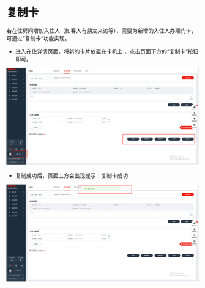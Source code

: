 # 复制卡

若在住房间增加入住人（如客人有朋友来访等），需要为新增的入住人办理门卡，可通过“复制卡“功能实现。

* 进入在住详情页面，将新的卡片放置在卡机上 ，点击页面下方的“复制卡“按钮即可。

![](../../../.gitbook/assets/image%20%2833%29.png)

* 复制成功后，页面上方会出现提示：复制卡成功

![](../../../.gitbook/assets/image%20%28871%29.png)

